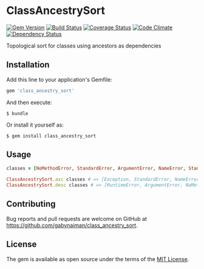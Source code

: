 # ClassAncestrySort

[![Gem Version](https://badge.fury.io/rb/class_ancestry_sort.svg)](https://rubygems.org/gems/class_ancestry_sort)
[![Build Status](https://travis-ci.org/gabynaiman/class_ancestry_sort.svg?branch=master)](https://travis-ci.org/gabynaiman/class_ancestry_sort)
[![Coverage Status](https://coveralls.io/repos/github/gabynaiman/class_ancestry_sort/badge.svg?branch=master)](https://coveralls.io/github/gabynaiman/class_ancestry_sort?branch=master)
[![Code Climate](https://codeclimate.com/github/gabynaiman/class_ancestry_sort.svg)](https://codeclimate.com/github/gabynaiman/class_ancestry_sort)
[![Dependency Status](https://gemnasium.com/gabynaiman/class_ancestry_sort.svg)](https://gemnasium.com/gabynaiman/class_ancestry_sort)

Topological sort for classes using ancestors as dependencies

## Installation

Add this line to your application's Gemfile:

```ruby
gem 'class_ancestry_sort'
```

And then execute:

    $ bundle

Or install it yourself as:

    $ gem install class_ancestry_sort

## Usage

```ruby
classes = [NoMethodError, StandardError, ArgumentError, NameError, StandardError, Exception, RuntimeError]

ClassAncestrySort.asc classes # => [Exception, StandardError, NameError, NoMethodError, ArgumentError, RuntimeError]
ClassAncestrySort.desc classes # => [RuntimeError, ArgumentError, NoMethodError, NameError, StandardError, Exception]
```

## Contributing

Bug reports and pull requests are welcome on GitHub at https://github.com/gabynaiman/class_ancestry_sort.

## License

The gem is available as open source under the terms of the [MIT License](http://opensource.org/licenses/MIT).
